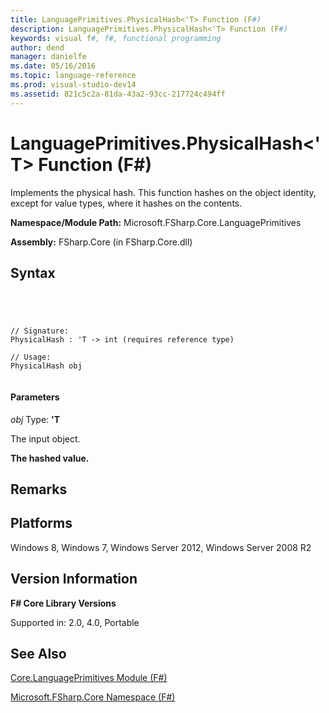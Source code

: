 ```yaml
---
title: LanguagePrimitives.PhysicalHash<'T> Function (F#)
description: LanguagePrimitives.PhysicalHash<'T> Function (F#)
keywords: visual f#, f#, functional programming
author: dend
manager: danielfe
ms.date: 05/16/2016
ms.topic: language-reference
ms.prod: visual-studio-dev14
ms.assetid: 821c5c2a-81da-43a2-93cc-217724c494ff 
---
```


# LanguagePrimitives.PhysicalHash<'T> Function (F#)

Implements the physical hash. This function hashes on the object identity, except for value types, where it hashes on the contents.

**Namespace/Module Path:** Microsoft.FSharp.Core.LanguagePrimitives

**Assembly:** FSharp.Core (in FSharp.Core.dll)


## Syntax



```




// Signature:
PhysicalHash : 'T -> int (requires reference type)

// Usage:
PhysicalHash obj


```





#### Parameters
*obj*
Type: **'T**


The input object.



**The hashed value.**
## Remarks

## Platforms
Windows 8, Windows 7, Windows Server 2012, Windows Server 2008 R2


## Version Information
**F# Core Library Versions**

Supported in: 2.0, 4.0, Portable




## See Also
[Core.LanguagePrimitives Module &#40;F&#35;&#41;](Core.LanguagePrimitives-Module-%5BFSharp%5D.md)

[Microsoft.FSharp.Core Namespace &#40;F&#35;&#41;](Microsoft.FSharp.Core-Namespace-%5BFSharp%5D.md)

